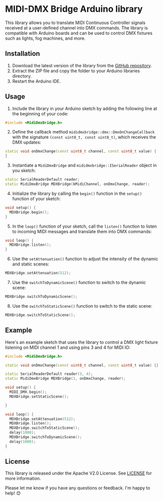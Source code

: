 # MIDI-DMX Bridge Arduino library

This library allows you to translate MIDI Continuous Controller signals received at a user-defined channel into DMX commands. The library is compatible with Arduino boards and can be used to control DMX fixtures such as lights, fog machines, and more.

## Installation

1. Download the latest version of the library from the [GitHub repository](https://github.com/chrisneukam/MidiDmxBridge).
2. Extract the ZIP file and copy the folder to your Arduino libraries directory.
3. Restart the Arduino IDE.

## Usage

1. Include the library in your Arduino sketch by adding the following line at the beginning of your code:

```cpp
#include <MidiDmxBridge.h>
```

2. Define the callback method `mididmxbridge::dmx::DmxOnChangeCallback` with the signature `(const uint8_t, const uint8_t)`, which receives the DMX updates:

```cpp
static void onDmxChange(const uint8_t channel, const uint8_t value) {
}
```

3. Instantiate a `MidiDmxBridge` and `mididmxbridge::ISerialReader` object in you sketch:

```cpp
static SerialReaderDefault reader;
static MidiDmxBridge MDXBridge(kMidiChannel, onDmxChange, reader);
```

4. Initialize the library by calling the `begin()` function in the `setup()` function of your sketch:

```cpp
void setup() {
  MDXBridge.begin();
}
```

5. In the `loop()` function of your sketch, call the `listen()` function to listen to incoming MIDI messages and translate them into DMX commands:

```cpp
void loop() {
  MDXBridge.listen();
}
```

6. Use the `setAttenuation()` function to adjust the intensity of the dynamic and static scenes:

```cpp
MDXBridge.setAttenuation(512);
```

7. Use the `switchToDynamicScene()` function to switch to the dynamic scene:

```cpp
MDXBridge.switchToDynamicScene();
```

8. Use the `switchToStaticScene()` function to switch to the static scene:

```cpp
MDXBridge.switchToStaticScene();
```

## Example

Here's an example sketch that uses the library to control a DMX light fixture listening on MIDI channel 1 and using pins 3 and 4 for MIDI IO:

```cpp
#include <MidiDmxBridge.h>

static void onDmxChange(const uint8_t channel, const uint8_t value) {}

static SerialReaderDefault reader(3, 4);
static MidiDmxBridge MDXBridge(1, onDmxChange, reader);

void setup() {
  MIDI_DMX.begin();
  MDXBridge.setStaticScene();

}

void loop() {
  MDXBridge.setAttenuation(512);
  MDXBridge.listen();
  MDXBridge.switchToStaticScene();
  delay(1000);
  MDXBridge.switchToDynamicScene();
  delay(1000);
}
```

## License

This library is released under the Apache V2.0 License. See [LICENSE](./LICENSE) for more information.

Please let me know if you have any questions or feedback. I'm happy to help! 😊
